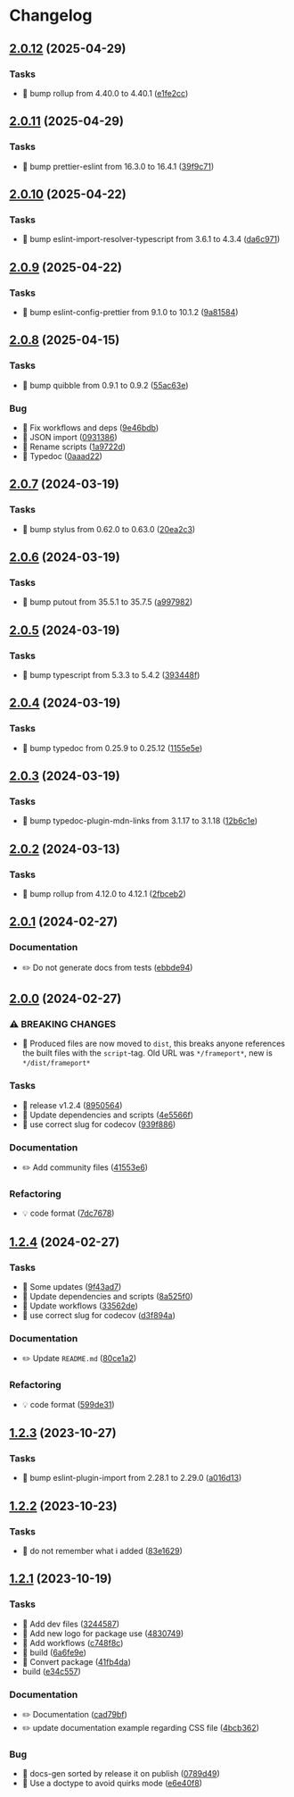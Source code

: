 # Changelog

## [2.0.12](https://github.com/phun-ky/frameport/compare/v2.0.11...v2.0.12) (2025-04-29)


### Tasks

* 🤖 bump rollup from 4.40.0 to 4.40.1 ([e1fe2cc](https://github.com/phun-ky/frameport/commit/e1fe2cc37bf6c372090e4c2fb72a3392a92e90f7))

## [2.0.11](https://github.com/phun-ky/frameport/compare/v2.0.10...v2.0.11) (2025-04-29)


### Tasks

* 🤖 bump prettier-eslint from 16.3.0 to 16.4.1 ([39f9c71](https://github.com/phun-ky/frameport/commit/39f9c7170fc95087879ab72708fd124ab6ebf4a9))

## [2.0.10](https://github.com/phun-ky/frameport/compare/v2.0.9...v2.0.10) (2025-04-22)


### Tasks

* 🤖 bump eslint-import-resolver-typescript from 3.6.1 to 4.3.4 ([da6c971](https://github.com/phun-ky/frameport/commit/da6c9716904fb5fa7195d84349900277b836c2cd))

## [2.0.9](https://github.com/phun-ky/frameport/compare/v2.0.8...v2.0.9) (2025-04-22)


### Tasks

* 🤖 bump eslint-config-prettier from 9.1.0 to 10.1.2 ([9a81584](https://github.com/phun-ky/frameport/commit/9a815842f5b8b44a080710293796205860cef37e))

## [2.0.8](https://github.com/phun-ky/frameport/compare/v2.0.7...v2.0.8) (2025-04-15)


### Tasks

* 🤖 bump quibble from 0.9.1 to 0.9.2 ([55ac63e](https://github.com/phun-ky/frameport/commit/55ac63e89392f39f565a1b6a3f6e72cf270ffb3c))


### Bug

* 🐛 Fix workflows and deps ([9e46bdb](https://github.com/phun-ky/frameport/commit/9e46bdb52739f0bb94343258dd0a699441e821bc))
* 🐛 JSON import ([0931386](https://github.com/phun-ky/frameport/commit/09313863d1684f7324026d260d16d4b5992e4dfd))
* 🐛 Rename scripts ([1a9722d](https://github.com/phun-ky/frameport/commit/1a9722d84f252f39438f5c3b18a41cca1184a1c2))
* 🐛 Typedoc ([0aaad22](https://github.com/phun-ky/frameport/commit/0aaad22350b0dbc3ecc88506764b891fd93fb1d6))

## [2.0.7](https://github.com/phun-ky/frameport/compare/v2.0.6...v2.0.7) (2024-03-19)


### Tasks

* 🤖 bump stylus from 0.62.0 to 0.63.0 ([20ea2c3](https://github.com/phun-ky/frameport/commit/20ea2c305f2e83cade9215215f0ec702fc9992d0))

## [2.0.6](https://github.com/phun-ky/frameport/compare/v2.0.5...v2.0.6) (2024-03-19)


### Tasks

* 🤖 bump putout from 35.5.1 to 35.7.5 ([a997982](https://github.com/phun-ky/frameport/commit/a99798221aaea39de64ff86797297dc2e3f32440))

## [2.0.5](https://github.com/phun-ky/frameport/compare/v2.0.4...v2.0.5) (2024-03-19)


### Tasks

* 🤖 bump typescript from 5.3.3 to 5.4.2 ([393448f](https://github.com/phun-ky/frameport/commit/393448f1a721983a90f9af54160e2595314bc59a))

## [2.0.4](https://github.com/phun-ky/frameport/compare/v2.0.3...v2.0.4) (2024-03-19)


### Tasks

* 🤖 bump typedoc from 0.25.9 to 0.25.12 ([1155e5e](https://github.com/phun-ky/frameport/commit/1155e5e40d17e7958d32cffa12af985c756f6de8))

## [2.0.3](https://github.com/phun-ky/frameport/compare/v2.0.2...v2.0.3) (2024-03-19)


### Tasks

* 🤖 bump typedoc-plugin-mdn-links from 3.1.17 to 3.1.18 ([12b6c1e](https://github.com/phun-ky/frameport/commit/12b6c1ea1ff5a5e4e50c2deef78cbb02b2f993bb))

## [2.0.2](https://github.com/phun-ky/frameport/compare/v2.0.1...v2.0.2) (2024-03-13)


### Tasks

* 🤖 bump rollup from 4.12.0 to 4.12.1 ([2fbceb2](https://github.com/phun-ky/frameport/commit/2fbceb2677029b8d1f999ee60a8b39702fd5a14d))

## [2.0.1](https://github.com/phun-ky/frameport/compare/v2.0.0...v2.0.1) (2024-02-27)


### Documentation

* ✏️ Do not generate docs from tests ([ebbde94](https://github.com/phun-ky/frameport/commit/ebbde94f87aedd7721c64370f2e5c25e6ec3ad50))

## [2.0.0](https://github.com/phun-ky/frameport/compare/v1.2.4...v2.0.0) (2024-02-27)


### ⚠ BREAKING CHANGES

* 🧨 Produced files are now moved to `dist`, this breaks anyone references
the built files with the `script`-tag. Old URL was `*/frameport*`, new is
`*/dist/frameport*`

### Tasks

* 🤖 release v1.2.4 ([8950564](https://github.com/phun-ky/frameport/commit/8950564fdb5ade42c8f7db853457d0fdc6109087))
* 🤖 Update dependencies and scripts ([4e5566f](https://github.com/phun-ky/frameport/commit/4e5566f68486eea9c8d15c07db6e99be349b020b))
* 🤖 use correct slug for codecov ([939f886](https://github.com/phun-ky/frameport/commit/939f88602d23ee4b5029a5b85d06405616624939))


### Documentation

* ✏️ Add community files ([41553e6](https://github.com/phun-ky/frameport/commit/41553e69caeb7ba6c67080e16fe32240ac24b9ee))


### Refactoring

* 💡 code format ([7dc7678](https://github.com/phun-ky/frameport/commit/7dc7678bcf6a30a0f0d3e0a6f1bea5b44331db62))

## [1.2.4](https://github.com/phun-ky/frameport/compare/v1.2.3...v1.2.4) (2024-02-27)


### Tasks

* 🤖 Some updates ([9f43ad7](https://github.com/phun-ky/frameport/commit/9f43ad7be6e147575124e8b823affec3bd4e486f))
* 🤖 Update dependencies and scripts ([8a525f0](https://github.com/phun-ky/frameport/commit/8a525f0c50a7e8bf7bc3013f91bf097a82ddc9ce))
* 🤖 Update workflows ([33562de](https://github.com/phun-ky/frameport/commit/33562de37c2bd0bc86b22e554b1acf91ef0a4c37))
* 🤖 use correct slug for codecov ([d3f894a](https://github.com/phun-ky/frameport/commit/d3f894a98b281ed5e76cacbe62e6654573428c51))


### Documentation

* ✏️ Update `README.md` ([80ce1a2](https://github.com/phun-ky/frameport/commit/80ce1a29cb467ea5e87e23078d61b4e1b07f69a4))


### Refactoring

* 💡 code format ([599de31](https://github.com/phun-ky/frameport/commit/599de313129327a73f0756b116800a00ea872096))

## [1.2.3](https://github.com/phun-ky/frameport/compare/v1.2.2...v1.2.3) (2023-10-27)


### Tasks

* 🤖 bump eslint-plugin-import from 2.28.1 to 2.29.0 ([a016d13](https://github.com/phun-ky/frameport/commit/a016d13cc6310320139e90f2b8ab73517712a52f))

## [1.2.2](https://github.com/phun-ky/frameport/compare/v1.2.1...v1.2.2) (2023-10-23)


### Tasks

* 🤖 do not remember what i added ([83e1629](https://github.com/phun-ky/frameport/commit/83e1629398184cf39b208032737c9bdfea9b4840))

## [1.2.1](https://github.com/phun-ky/frameport/compare/v1.2.0...v1.2.1) (2023-10-19)


### Tasks

* 🤖 Add dev files ([3244587](https://github.com/phun-ky/frameport/commit/3244587de486fd198d6fd0e3c8c609988869dc28))
* 🤖 Add new logo for package use ([4830749](https://github.com/phun-ky/frameport/commit/4830749edc282001b1735600e81dcd3467785c61))
* 🤖 Add workflows ([c748f8c](https://github.com/phun-ky/frameport/commit/c748f8c8971c0892f8afca467909294a327cbbf8))
* 🤖 build ([6a6fe9e](https://github.com/phun-ky/frameport/commit/6a6fe9e71808041e8515a8768370e6935a4a7867))
* 🤖 Convert package ([41fb4da](https://github.com/phun-ky/frameport/commit/41fb4dacffbcbef84ef94df70c84ddb8307ee305))
* build ([e34c557](https://github.com/phun-ky/frameport/commit/e34c55704a9ae6bce835b9ab395c3cdc5c828822))


### Documentation

* ✏️ Documentation ([cad79bf](https://github.com/phun-ky/frameport/commit/cad79bfb7e4b027b28cd7e36338c783b3fe49f1b))
* ✏️ update documentation example regarding CSS file ([4bcb362](https://github.com/phun-ky/frameport/commit/4bcb362b14e88f1b5506c14bd634395642783ab4))


### Bug

* 🐛 docs-gen sorted by release it on publish ([0789d49](https://github.com/phun-ky/frameport/commit/0789d49bdcfe71af9ae8310ae9e887557e3f2a53))
* 🐛 Use a doctype to avoid quirks mode ([e6e40f8](https://github.com/phun-ky/frameport/commit/e6e40f8d2b8515972513dbfc2ce9a602b1c41516))
